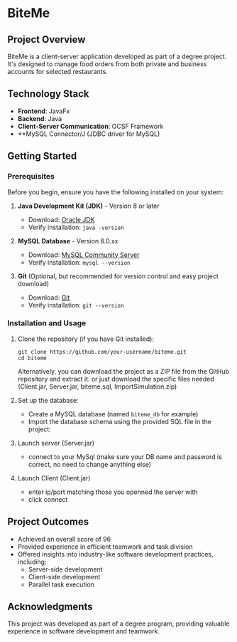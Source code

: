 # BiteMe

## Project Overview
BiteMe is a client-server application developed as part of a degree project. It's designed to manage food orders from both private and business accounts for selected restaurants.

## Technology Stack
- **Frontend**: JavaFx
- **Backend**: Java
- **Client-Server Communication**: OCSF Framework
- **MySQL Connector/J (JDBC driver for MySQL)

## Getting Started

### Prerequisites

Before you begin, ensure you have the following installed on your system:

1. **Java Development Kit (JDK)** - Version 8 or later
   - Download: [Oracle JDK](https://www.oracle.com/java/technologies/javase-jdk11-downloads.html)
   - Verify installation: `java -version`

2. **MySQL Database** - Version 8.0.xx
   - Download: [MySQL Community Server](https://dev.mysql.com/downloads/mysql/)
   - Verify installation: `mysql --version`

3. **Git** (Optional, but recommended for version control and easy project download)
   - Download: [Git](https://git-scm.com/downloads)
   - Verify installation: `git --version`

### Installation and Usage

1. Clone the repository (if you have Git installed):
   ```
   git clone https://github.com/your-username/biteme.git
   cd biteme
   ```
   Alternatively, you can download the project as a ZIP file from the GitHub repository and extract it.
   or just download the specific files needed (Client.jar, Server.jar, biteme.sql, ImportSimulation.zip)

3. Set up the database:
   - Create a MySQL database (named `biteme_db` for example)
   - Import the database schema using the provided SQL file in the project:

4. Launch server (Server.jar)
   - connect to your MySql (make sure your DB name and password is correct, no need to change anything else)

5. Launch Client (Client.jar)
   - enter ip/port matching those you openned the server with
   - click connect


## Project Outcomes
- Achieved an overall score of 96
- Provided experience in efficient teamwork and task division
- Offered insights into industry-like software development practices, including:
  - Server-side development
  - Client-side development
  - Parallel task execution

## Acknowledgments
This project was developed as part of a degree program, providing valuable experience in software development and teamwork.
